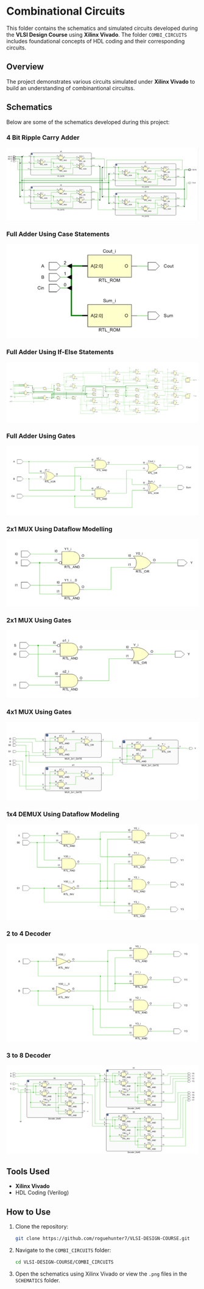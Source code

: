 # Combinational Circuits 

This folder contains the schematics and simulated circuits developed during the **VLSI Design Course** using **Xilinx Vivado**. The folder `COMBI_CIRCUITS` includes foundational concepts of HDL coding and their corresponding circuits.

## Overview
The project demonstrates various circuits simulated under **Xilinx Vivado** to build an understanding of combinantional circuitss.

## Schematics
Below are some of the schematics developed during this project:

### 4 Bit Ripple Carry Adder
![RPA_4BIT](./SCHEMATICS/RPA_4BIT.png)

### Full Adder Using Case Statements
![FA_CASE](./SCHEMATICS/FA_CASE.png)

### Full Adder Using If-Else Statements
![FA_IF](./SCHEMATICS/FA_IF.png)

### Full Adder Using Gates
![FA_GATE](./SCHEMATICS/FA_GATE.png)

### 2x1 MUX Using Dataflow Modelling
![MUX_2x1_DATAFLOW](./SCHEMATICS/MUX_2x1_DATAFLOW.png)

### 2x1 MUX Using Gates
![MUX_2x1_GATE](./SCHEMATICS/MUX_2x1_GATE.png)

### 4x1 MUX Using Gates
![MUX_4x1_GATE](./SCHEMATICS/MUX_4x1_GATE.png)

### 1x4 DEMUX Using Dataflow Modeling
![DEMUX_1x4_DF](./SCHEMATICS/DEMUX_1x4_DF.png)

### 2 to 4 Decoder
![Decoder_2to4](./SCHEMATICS/Decoder_2to4.png)

### 3 to 8 Decoder
![Decoder_3to8](./SCHEMATICS/Decoder_3to8.png)





## Tools Used
- **Xilinx Vivado**
- HDL Coding (Verilog)

## How to Use
1. Clone the repository:
   ```bash
   git clone https://github.com/roguehunter7/VLSI-DESIGN-COURSE.git
   ```
2. Navigate to the `COMBI_CIRCUITS` folder:
   ```bash
   cd VLSI-DESIGN-COURSE/COMBI_CIRCUITS
   ```
3. Open the schematics using Xilinx Vivado or view the `.png` files in the `SCHEMATICS` folder.



